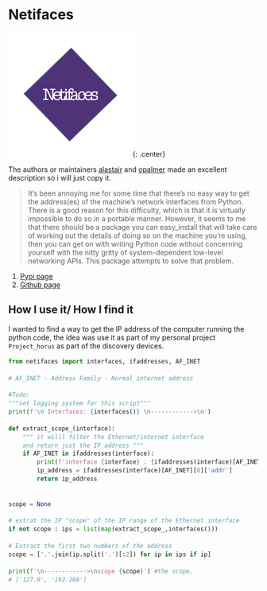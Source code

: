 # Netifaces
![no logo](images/netifaces.png){: .center}

The authors or maintainers [alastair](https://pypi.org/user/alastair/) and [opalmer](https://pypi.org/user/opalmer/) made an excellent description so i will just copy it.

> It’s been annoying me for some time that there’s no easy way to get the address(es) of the machine’s network interfaces from Python. There is a good reason for this difficulty, which is that it is virtually impossible to do so in a portable manner. However, it seems to me that there should be a package you can easy_install that will take care of working out the details of doing so on the machine you’re using, then you can get on with writing Python code without concerning yourself with the nitty gritty of system-dependent low-level networking APIs.
This package attempts to solve that problem.

1. [Pypi page](https://pypi.org/project/netifaces/)
2. [Github page](https://github.com/al45tair/netifaces)

## How I use it/ How I find it

I wanted to find a way to get the IP address of the computer running the python code, the idea was use it as part of my personal project `Project_horus` as part of the discovery devices.

```python 
from netifaces import interfaces, ifaddresses, AF_INET

# AF_INET - Address Family - Normal internet address

#Todo:
"""set logging system for this script"""
print(f'\n Interfaces: {interfaces()} \n------------>\n')

def extract_scope_(interface):
	""" it willl filter the Ethernet/internet interface
	and return just the IP address """
	if AF_INET in ifaddresses(interface):
		print(f'interface {interface} : {ifaddresses(interface)[AF_INET]}')
		ip_address = ifaddresses(interface)[AF_INET][0]['addr']
		return ip_address


scope = None 

# extrat the IP "scope" of the IP range of the Ethernet interface
if not scope : ips = list(map(extract_scope_,interfaces())) 

# Extract the first two numbers of the address
scope = ['.'.join(ip.split('.')[:2]) for ip in ips if ip]

print(f'\n------------>\nscope {scope}') #the scope,
# ['127.0', '192.168'] 
```